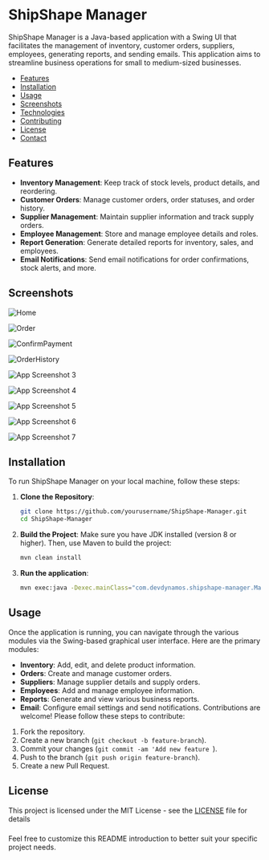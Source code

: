 
# ShipShape Manager

ShipShape Manager is a Java-based application with a Swing UI that facilitates the management of inventory, customer orders, suppliers, employees, generating reports, and sending emails. This application aims to streamline business operations for small to medium-sized businesses.

- [Features](#features)
- [Installation](#installation)
- [Usage](#usage)
- [Screenshots](#screenshots)
- [Technologies](#technologies)
- [Contributing](#contributing)
- [License](#license)
- [Contact](#contact)

## Features

- **Inventory Management**: Keep track of stock levels, product details, and reordering.
- **Customer Orders**: Manage customer orders, order statuses, and order history.
- **Supplier Management**: Maintain supplier information and track supply orders.
- **Employee Management**: Store and manage employee details and roles.
- **Report Generation**: Generate detailed reports for inventory, sales, and employees.
- **Email Notifications**: Send email notifications for order confirmations, stock alerts, and more.

## Screenshots

![Home](https://i.ibb.co/JjMgNfd/Screenshot-9.png)

![Order](https://i.ibb.co/YkzSY6Y/Screenshot-10.png)

![ConfirmPayment](https://i.ibb.co/6b6kGdB/Screenshot-11.png)

![OrderHistory](https://i.ibb.co/93FbQ9Z/Screenshot-13.png)

![App Screenshot 3](https://i.ibb.co/5vWjsnh/Screenshot-4.png)

![App Screenshot 4](https://i.ibb.co/JxDMhPP/Screenshot-5.png)

![App Screenshot 5](https://i.ibb.co/85bWvhn/Screenshot-6.png)

![App Screenshot 6](https://i.ibb.co/JndXQJq/Screenshot-7.png)

![App Screenshot 7](https://i.ibb.co/P4n8F6t/Screenshot-8.png)
## Installation

To run ShipShape Manager on your local machine, follow these steps:

1. **Clone the Repository**:
   ```bash
   git clone https://github.com/yourusername/ShipShape-Manager.git
   cd ShipShape-Manager 
   ```

2. **Build the Project**:
   Make sure you have JDK installed (version 8 or higher). Then, use Maven to build the project:
    ```bash
    mvn clean install
    ```

3. **Run the application**:
    ```bash
    mvn exec:java -Dexec.mainClass="com.devdynamos.shipshape-manager.Main"
    ```
## Usage

Once the application is running, you can navigate through the various modules via the Swing-based graphical user interface. Here are the primary modules:

* **Inventory**: Add, edit, and delete product information.
* **Orders**: Create and manage customer orders.
* **Suppliers**: Manage supplier details and supply orders.
* **Employees**: Add and manage employee information.
* **Reports**: Generate and view various business reports.
* **Email**: Configure email settings and send notifications.
  Contributions are welcome! Please follow these steps to contribute:

1. Fork the repository.
2. Create a new branch (`git checkout -b feature-branch`).
3. Commit your changes (`git commit -am 'Add new feature `).
4. Push to the branch (`git push origin feature-branch`).
5. Create a new Pull Request.
## License
This project is licensed under the MIT License - see the [LICENSE]("https://github.com/DilanSriyantha/shipshape-manager?tab=MIT-1-ov-file") file for details


### 
Feel free to customize this README introduction to better suit your specific project needs.